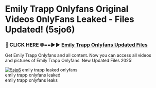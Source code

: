# Emily Trapp Onlyfans Original Videos 0nlyFans Leaked - Files Updated! (5sjo6)

<h3>🔴 CLICK HERE 🌐==►► <a href="https://tinyurl.com/2wckxsce" rel="nofollow">Emily Trapp Onlyfans Updated Files</a></h3>

Get Emily Trapp Onlyfans and all content. Now you can access all videos and pictures of Emily Trapp Onlyfans. New Updated Files 2025!

[![5sjo6](https://i.imgur.com/AFduVYN.gif)](https://tinyurl.com/2wckxsce)
emily trapp leaked onlyfans<br>
emily trapp onlyfans leaked<br>
emily trapp onlyfans leaks